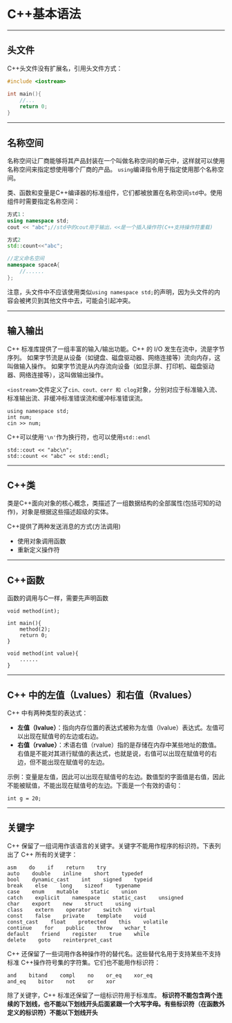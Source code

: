 # C++基本语法

---
## 头文件

C++头文件没有扩展名，引用头文件方式：

```cpp
#include <iostream>

int main(){
    //...
    return 0;
}
```

---
## 名称空间

名称空间让厂商能够将其产品封装在一个叫做名称空间的单元中，这样就可以使用名称空间来指定想使用哪个厂商的产品。
`using`编译指令用于指定使用那个名称空间。

类、函数和变量是C++编译器的标准组件，它们都被放置在名称空间`std`中。使用组件时需要指定名称空间：

```c++
方式1：
using namespace std;
cout << "abc";//std中的cout用于输出，<<是一个插入操作符(C++支持操作符重载)

方式2
std::count<<"abc";

//定义命名空间
namespace spaceA{
    //......
};
```

注意，头文件中不应该使用类似`using namespace std;`的声明，因为头文件的内容会被拷贝到其他文件中去，可能会引起冲突。


---
## 输入输出

C++ 标准库提供了一组丰富的输入/输出功能。C++ 的 I/O 发生在流中，流是字节序列。
如果字节流是从设备（如键盘、磁盘驱动器、网络连接等）流向内存，这叫做输入操作。
如果字节流是从内存流向设备（如显示屏、打印机、磁盘驱动器、网络连接等），这叫做输出操作。

 `<iostream>`文件定义了` cin、cout、cerr 和 clog `对象，分别对应于标准输入流、标准输出流、非缓冲标准错误流和缓冲标准错误流。

```
using namespace std;
int num;
cin >> num;
```

C++可以使用`'\n'`作为换行符，也可以使用`std::endl`
```
std::cout << "abc\n";
std::count << "abc" << std::endl;
```

---
## C++类

类是C++面向对象的核心概念，类描述了一组数据结构的全部属性(包括可知的动作)，对象是根据这些描述超级的实体。

C++提供了两种发送消息的方式(方法调用)

- 使用对象调用函数
- 重新定义操作符

---
## C++函数

函数的调用与C一样，需要先声明函数

```
void method(int);

int main(){
    method(2);
    return 0;
}

void method(int value){
    ......
}
```

---
## C++ 中的左值（Lvalues）和右值（Rvalues）

C++ 中有两种类型的表达式：

- **左值（lvalue）**：指向内存位置的表达式被称为左值（lvalue）表达式。左值可以出现在赋值号的左边或右边。
- **右值（rvalue）**：术语右值（rvalue）指的是存储在内存中某些地址的数值。右值是不能对其进行赋值的表达式，也就是说，右值可以出现在赋值号的右边，但不能出现在赋值号的左边。

示例：变量是左值，因此可以出现在赋值号的左边。数值型的字面值是右值，因此不能被赋值，不能出现在赋值号的左边。下面是一个有效的语句：

```
int g = 20;
```


---
## 关键字


C++ 保留了一组词用作该语言的关键字。关键字不能用作程序的标识符。下表列出了 C++ 所有的关键字：
```
asm    do    if    return    try
auto    double    inline    short    typedef
bool    dynamic_cast    int    signed    typeid
break    else    long    sizeof    typename
case    enum    mutable    static    union
catch    explicit    namespace    static_cast    unsigned
char    export    new    struct    using
class    extern    operator    switch    virtual
const    false    private    template    void
const_cast    float    protected    this    volatile
continue    for    public    throw    wchar_t
default    friend    register    true    while
delete    goto    reinterpret_cast        
```

C++ 还保留了一些词用作各种操作符的替代名。这些替代名用于支持某些不支持标准 C++操作符号集的字符集。它们也不能用作标识符：
```
and    bitand    compl    no    or_eq    xor_eq
and_eq    bitor    not    or    xor    
```

除了关键字，C++ 标准还保留了一组标识符用于标准库。 **标识符不能包含两个连续的下划线，也不能以下划线开头后面紧跟一个大写字母。有些标识符（在函数外定义的标识符）不能以下划线开头** 